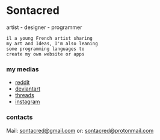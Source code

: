 # Sontacred


artist - designer - programmer

```
il a young French artist sharing
my art and Ideas, I'm also leaning
some programming languages to
create my own website or apps
``` 

### my medias
- [reddit](https://www.reddit.com/u/Legochems)
- [deviantart](https://www.deviantart.com/sontacred)
- [threads](https://www.deviantart.com/sontacred) 
- [instagram](https://www.instagram.com/sontacred/)

### contacts
  Mail: sontacred@gmail.com
	or: sontacred@protonmail.com

